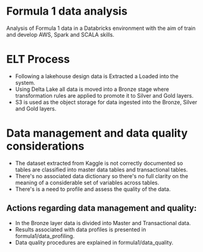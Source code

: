 # Formula 1 data analysis
Analysis of Formula 1 data in a Databricks environment with the aim of train and develop AWS, Spark and SCALA skills.

# ELT Process
- Following a lakehouse design data is Extracted a Loaded into the system.
- Using Delta Lake all data is moved into a Bronze stage where transformation rules are applied to promote it to Silver and Gold layers.
- S3 is used as the object storage for data ingested into the Bronze, Silver and Gold layers.

# Data management and data quality considerations
- The dataset extracted from Kaggle is not correctly documented so tables are classified into master data tables and transactional tables.
- There's no associated data dictionary so there's no full clarity on the meaning of a considerable set of variables across tables.
- There's is a need to profile and assess the quality of the data.

## Actions regarding data management and quality:
- In the Bronze layer data is divided into Master and Transactional data.
- Results associated with data profiles is presented in formula1/data_profiling.
- Data quality procedures are explained in formula1/data_quality.

